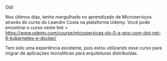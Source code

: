 Olá!

Nos últimos dias, tenho mergulhado no aprendizado de Microserviços através do curso do Leandro Costa na plataforma Udemy. Você pode encontrar o curso neste link > https://www.udemy.com/course/microservices-do-0-a-gcp-com-dot-net-6-kubernetes-e-docker/

Tem sido uma experiência excelente, pois estou utilizando esse curso para migrar de aplicações monolíticas para arquiteturas distribuídas.
